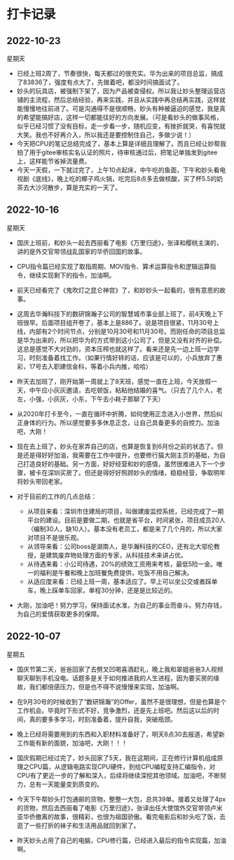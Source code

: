 # 打卡记录

## 2022-10-23

星期天

* 已经上班2周了，节奏很快，每天都过的很充实。华为出来的项目总监，搞成了83836了，强度有点大了，先做着吧，都没时间搞面试了。
* 妙头的玩具店，被强制下架了，因为产品被查侵权。所以我让妙头整理运营店铺的主流程，然后总结经验，再来实践，并且从实践中再总结再实践，这样就能慢慢地往前进了。可是沟通得不是很顺畅，妙头有种被逼迫的感觉，我是真的希望能搞好店，这样一切都能往好的方向发展。（可是看妙头的做事风格，似乎已经习惯了没有目标，走一步看一步，随机应变，有挫折就哭，有喜悦就大笑。我也不好再介入，所以我还是要控制住自己，多做少说！）
* 今天把CPU的笔记总结完成了，基本上算是详细且理解了。而且已经让妙帮我拍了用于gitee审核实名认证的照片，待审核通过后，把笔记单独发到gitee上，这样能节省掉流量费。
* 今天一天假，一下就过完了，上午10点起床，中午吃的鱼面，下午和妙头看电视剧《底线》，晚上吃的椰子鸡火锅，吃完后8点多去做核酸，买了杯5.5的奶茶去大沙河散步，算是充实的一天了。

## 2022-10-16

星期天

* 国庆上班前，和妙头一起去西丽看了电影《万里归途》，张译和樱桃主演的，讲的是外交官带领战乱国家的华侨回国的故事。

* CPU指令篇已经实现了取指周期、MOV指令、算术运算指令和逻辑运算指令，继续实现剩下的指令，加油啊。
* 前天已经看完了《鬼吹灯之昆仑神宫》了，和妙妙头一起看的，很有意思的故事。
* 这周去华瀚科技下的数研锦瀚子公司的智慧城市事业部上班了，前4天晚上下班很早。后面项目组开卷了，基本上是886了。说是项目很紧，11月30号上线，内部有2个时间节点，分别是10月30号和11月30号。而刚任命的项目总监是华为出来的，所以把华为的方式带到这小公司了，但是又没有对齐的补偿。这总是感觉不大对劲的，资本压榨也就这样了。看来还是先一边上班一边学习，时刻准备着找工作。（如果行情好转的话，应该是可以的，小兵放弃了惠彩，17号去入职建信金科，等着小兵内推，哈哈）
* 昨天去加班了，刚开始第一周就上了8天班，感觉一直在上班，今天放假一天，中午应小灰灰邀请，去吃顿饭，粘粘他结婚的喜气。（只去了几个人，老左，小强，小灰灰，小东，下午去小耗子那聊了下天）
* 从2020年打卡至今，一直在循环中折腾，如何使用正念进入小世界，然后纠正身体的行为。所以感觉要多多休息正念，让自己具备更多的自控力。加油吧，大刚！
* 现在去上班了，妙头在家弄自己的店，也算是恢复到6月份之前的状态了。但是还是得好好加油，我需要在工作中提升，也要修行猫大刚主页的基础，为自己打造良好的基础。另一方面，好好经营和妙的感情，虽然很难进入下一个步骤，被卡在深圳买房了。但还是得好好照顾妙头的情绪，稳稳经营，争取明年将妙头带回老家。
* 对于目前的工作的几点总结：
  * 从项目来看：深圳市住建局的项目，叫做建废监控系统，已经完成了一期平台的建设。目前是要做二期，也就是省平台，时间紧张，项目成员20人（编制30人，缺10人）。基本没有老员工，都是来了几个月的，所以大家对项目不是很乐观。
  * 从领导来看：公司boss是湖南人，是华瀚科技的CEO，还有北大邬伦教授，是建筑废弃物处理方面的专家，从科技技术来讲占优。
  * 从待遇来看：小公司待遇，20%的绩效工资用来考核，最低5险一金。唯一的福利是午餐和晚上加班餐免费提供，吃饭不用自己解决。
  * 从适应度来看：已经上班一周，基本适应了。早上可以坐公交或者踩单车，晚上踩单车回家，单程30分钟，还是是比较近的。
* 大刚，加油吧！努力学习，保持面试水准，为自己的事业而奋斗。努力存钱，为自己的爱情获取更多的保障。

## 2022-10-07

星期五

* 国庆节第二天，爸爸回家了去劈叉凹喝喜酒赶礼，晚上我和翠姐爸爸3人视频聊天聊到手机没电。话题多是关于如何推进我的人生进程，因为要买房的缘故，我们都倍感压力，但是也不得不说慢慢来实现，加油啊。

* 在9月30号的时候收到了“数研锦瀚”的Offer，虽然不是很理想，但是也算是个工作机会。毕竟时下形式不好，竞争激烈，还是先上班吧。然后这以后的时间，真的要多多学习，时刻准备着，提升自我，突破瓶颈。
* 晚上已经将需要用到的东西和入职材料准备好了，明天8点30去报道，希望新工作能有新的面貌，加油吧，大刚！！！
* 国庆假期已经过完了，妙头回家了5天，我在这期间，正在修行计算机组成原理之CPU篇，从逻辑电路实现CPU硬件，到给CPU编程支持汇编指令，对CPU有了更近一步的了解和深入，后续将继续深挖其他领域。加油吧，不断努力，总有一天能量变到质变的。
* 今天下午帮妙头打包通邮的货物，整整一大包，总共39单。接着又处理了4px的货物，然后去西丽看了电影《万里归途》，张译出任大使馆外交官带领卢米亚华侨撤离的故事，很精彩，也很为祖国骄傲。看完电影后和妙头吃了饭，去逛了一些打折的袜子和生活用品就回到家了。
* 昨天妙头占用了自己的电脑，CPU修行篇，已经进入最后的指令实现篇，加油啊。


